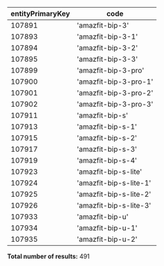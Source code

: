 | entityPrimaryKey | code                   |
| ---------------- | ---------------------- |
| 107891           | 'amazfit-bip-3'        |
| 107893           | 'amazfit-bip-3-1'      |
| 107894           | 'amazfit-bip-3-2'      |
| 107895           | 'amazfit-bip-3-3'      |
| 107899           | 'amazfit-bip-3-pro'    |
| 107900           | 'amazfit-bip-3-pro-1'  |
| 107901           | 'amazfit-bip-3-pro-2'  |
| 107902           | 'amazfit-bip-3-pro-3'  |
| 107911           | 'amazfit-bip-s'        |
| 107913           | 'amazfit-bip-s-1'      |
| 107915           | 'amazfit-bip-s-2'      |
| 107917           | 'amazfit-bip-s-3'      |
| 107919           | 'amazfit-bip-s-4'      |
| 107923           | 'amazfit-bip-s-lite'   |
| 107924           | 'amazfit-bip-s-lite-1' |
| 107925           | 'amazfit-bip-s-lite-2' |
| 107926           | 'amazfit-bip-s-lite-3' |
| 107933           | 'amazfit-bip-u'        |
| 107934           | 'amazfit-bip-u-1'      |
| 107935           | 'amazfit-bip-u-2'      |

**Total number of results:** 491